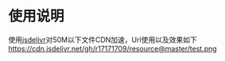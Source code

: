 # 使用说明

使用[jsdelivr](https://www.jsdelivr.com/)对50M以下文件CDN加速，Url使用以及效果如下
https://cdn.jsdelivr.net/gh/r17171709/resource@master/test.png